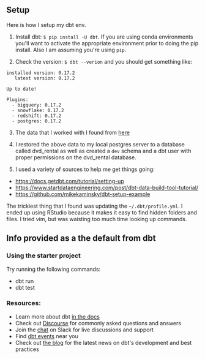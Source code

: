 ## Setup

Here is how I setup my dbt env. 

1. Install dbt: `$ pip install -U dbt`. If you are using conda environments you'll want to activate the appropriate environment prior to doing the pip install. Also I am assuming you're using `pip`.

2. Check the version: `$ dbt --verion` and you should get something like:
```
installed version: 0.17.2
   latest version: 0.17.2

Up to date!

Plugins:
  - bigquery: 0.17.2
  - snowflake: 0.17.2
  - redshift: 0.17.2
  - postgres: 0.17.2
```

3. The data that I worked with I found from [here](https://www.postgresqltutorial.com/postgresql-sample-database/)

4. I restored the above data to my local postgres server to a database called dvd_rental as well as created a `dev` schema and a dbt user with proper permissions on the dvd_rental database. 

5. I used a variety of sources to help me get things going:
- https://docs.getdbt.com/tutorial/setting-up
- https://www.startdataengineering.com/post/dbt-data-build-tool-tutorial/
- https://github.com/mikekaminsky/dbt-setup-example


The trickiest thing that I found was updating the `~/.dbt/profile.yml`. I ended up using RStudio because it makes it easy to find hidden folders and files. I tried vim, but was waisting too much time looking up commands. 

## Info provided as a the default from dbt
### Using the starter project

Try running the following commands:
- dbt run
- dbt test


### Resources:
- Learn more about dbt [in the docs](https://docs.getdbt.com/docs/introduction)
- Check out [Discourse](https://discourse.getdbt.com/) for commonly asked questions and answers
- Join the [chat](http://slack.getdbt.com/) on Slack for live discussions and support
- Find [dbt events](https://events.getdbt.com) near you
- Check out [the blog](https://blog.getdbt.com/) for the latest news on dbt's development and best practices

